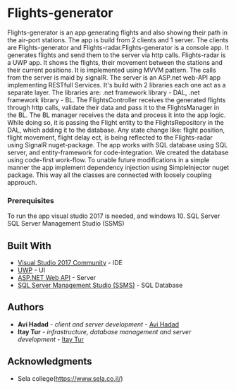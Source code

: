 # Flights-generator

Flights-generator is an app generating flights and also showing their path in the air-port stations.
The app is build from 2 clients and 1 server. The clients are Flights-generator and Flights-radar.Flights-generator is a console app.
It generates flights and send them to the server via http calls. Flights-radar is a UWP app. It shows the flights, 
their movement between the stations and their current positions.
It is implemented using MVVM pattern. The calls from the server is maid by signalR.
The server is an ASP.net web-API app implementing RESTfull Services. It's build with 2 libraries each one act as a separate layer.
The libraries are: .net framework library - DAL, .net framework library - BL.
The FlightsController receives the generated flights through  http calls, validate their data and pass it to the FlightsManager in the BL.
The BL manager receives the data and process it into the app logic.
While doing so, it is passing the Flight entity to the FlightsRepository in the DAL, which adding it to the database.
Any state change like: flight position, flight movement, flight delay ect, is being reflected to the Flights-radar using SignalR nuget-package.
The app works with SQL database using SQL server, and entity-framework for code-integration. We created the database using code-first work-flow.
To unable future modifications in a simple manner the app implement dependency injection using SimpleInjector nuget package. This way all the classes  are connected with loosely coupling approuch. 

### Prerequisites

To run the app visual studio 2017 is needed, and windows 10.
SQL Server 
SQL Server Management Studio (SSMS)

## Built With

* [Visual Studio 2017 Community](https://visualstudio.microsoft.com/downloads/) - IDE
* [UWP](https://docs.microsoft.com/en-us/windows/uwp/design/basics/design-and-ui-intro) - UI
* [ASP.NET Web API](https://www.asp.net/web-api) - Server
* [SQL Server Management Studio (SSMS)](https://docs.microsoft.com/en-us/sql/ssms/download-sql-server-management-studio-ssms?view=sql-server-2017) - SQL Database

## Authors

* **Avi Hadad** - *client and server development* - [Avi Hadad](https://github.com/avih75)
* **Itay Tur** - *infrastructure, database management and server development* - [Itay Tur](https://github.com/ItayTur)

## Acknowledgments

* Sela college(https://www.sela.co.il/)



